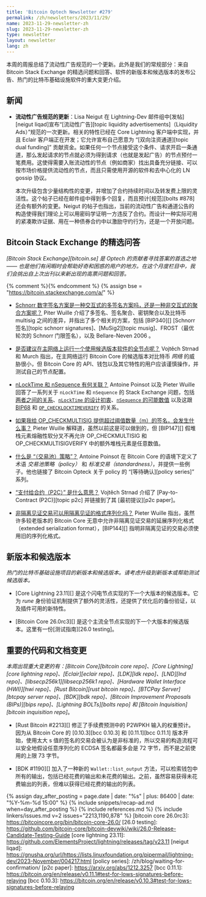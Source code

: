```yaml
---
title: 'Bitcoin Optech Newsletter #279'
permalink: /zh/newsletters/2023/11/29/
name: 2023-11-29-newsletter-zh
slug: 2023-11-29-newsletter-zh
type: newsletter
layout: newsletter
lang: zh
---
```


本周的周报总结了流动性广告规范的一个更新。此外是我们的常规部分：来自 Bitcoin Stack Exchange 的精选问题和回答、软件的新版本和候选版本的发布公告、热门的比特币基础设施软件的重大变更介绍。

## 新闻

- **<!--update-to-the-liquidity-ads-specification-->流动性广告规范的更新**：Lisa Neigut 在 Lightning-Dev 邮件组中[发帖][neigut liqad]宣布“[流动性广告][topic liquidity advertisements]（Liquidity Ads）”规范的一次更新。相关的特性已经在 Core Lightning 客户端中实现，并且 Eclair 客户端正在开发；它允许宣布自己愿意为 “[双向注资通道][topic dual funding]” 贡献资金。如果任何一个节点接受这个条件、请求开启一条通道，那么发起请求的节点就必须为得到请求（也就是发起广告）的节点预付一笔费用。这使得需要入账流动性的节点（例如商家）找出具备充分链接、可以按市场价格提供流动性的节点，而且只需使用开源的软件和去中心化的 LN gossip 协议。

    本次升级包含少量结构性的变更，并增加了合约持续时间以及转发费上限的灵活性。这个帖子已经在邮件组中得到多个回复，而且预计[规范][bolts #878]还会有额外的变更。Neigut 的帖子也指出，当前的流动性广告和通道公告的构造使得我们理论上可以用密码学证明一方违反了合约。而设计一种实际可用的紧凑欺诈证据、用在一种债券合约中以激励守约行为，还是一个开放问题。

## Bitcoin Stack Exchange 的精选问答

*[Bitcoin Stack Exchange][bitcoin.se] 是 Optech 的贡献者寻找答案的首选之地 —— 也是他们有闲暇时会帮助好奇和困惑的用户的地方。在这个月度栏目中，我们会挑出自上次出刊以来新出现的高票问题和回答。*

{% comment %}<!-- https://bitcoin.stackexchange.com/search?tab=votes&q=created%3a1m..%20is%3aanswer -->{% endcomment %}
{% assign bse = "https://bitcoin.stackexchange.com/a/" %}

- [<!--is-the-schnorr-digital-signature-scheme-a-multisignature-interactive-scheme-and-also-not-an-aggregated-noninteractive-scheme-->Schnorr 数字签名方案是一种交互式的多签名方案吗，还是一种非交互式的聚合方案呢？]({{bse}}120402)
  Piter Wuille 介绍了多签名、签名聚合、密钥聚合以及比特币 multisig 之间的差异，并指出了多个相关的方案，包括 [BIP340][] [Schnorr 签名][topic schnorr signatures]、[MuSig2][topic musig]、FROST（最优轮次的 Schnorr 门限签名），以及 Bellare-Neven 2006 。

- [<!--is-it-advisable-to-operate-a-release-candidate-full-node-on-mainnet-->是否建议在主网络上运行一个使用候选版本软件的全节点呢？]({{bse}}120375)
  Vojtěch Strnad 和 Murch 指出，在主网络运行 Bitcoin Core 的候选版本对比特币 *网络* 的威胁很小，但 Bitcoin Core 的 API、钱包以及其它特性的用户应该谨慎操作，并测试自己的节点配置。

- [<!--what-is-the-relation-between-nlocktime-and-nsequence-->nLockTime 和 nSequence 有何关联？]({{bse}}120256)
  Antoine Poinsot 以及 Pieter Wuille 回答了一系列关于 `nLockTime` 和 `nSequence` 的 Stack Exchange 问题，包括[两者之间的关系]({{bse}}120273)、[`nLockTime` 的设计初衷]({{bse}}120276)、[`nSequence` 的可能数值]({{bse}}120254) 以及这跟 [BIP68]({{bse}}120320) 和 [`OP_CHECKLOCKTIMEVERIFY`]({{bse}}120259) 的关系。

- [<!--what-would-happen-if-we-provide-to-opcheckmultisig-more-than-threshold-number-m-of-signatures-->如果我给 OP_CHECKMULTISIG 提供超过阈值数量（m）的签名，会发生什么事？]({{bse}}120604)
  Pieter Wuille 解释道，虽然以前这是可以做到的，但 [BIP147][] 假堆栈元素熔融性软分叉不再允许 OP_CHECKMULTISIG 和 OP_CHECKMULTISIGVERIFY 中的额外堆栈元素是任意数值。

- [<!--what-is-mempool-policy-->什么是 “（交易池）策略”？]({{bse}}120269)
  Antoine Poinsot 在 Bitcoin Core 的语境下定义了术语 *交易池策略（policy）* 和 *标准交易（standardness）*，并提供一些例子。他也链接了 Bitcoin Opteck 关于 policy 的 “[等待确认][policy series]” 系列。

- [<!--what-does-pay-to-contract-p2c-mean-->“支付给合约（P2C）” 是什么意思？]({{bse}}120362)
  Vojtěch Strnad 介绍了 [Pay-to-Contract (P2C)][topic p2c] 并链接到了其 [最初提议][p2c paper]。

- [<!--can-a-nonsegwit-transaction-be-serialized-in-the-segwit-format-->非隔离见证交易可以用隔离见证的格式序列化吗？]({{bse}}120317)
  Pieter Wuille 指出，虽然许多较老版本的 Bitcoin Core 无意中允许非隔离见证交易的延展序列化格式（extended serialization format），[BIP144][] 指明非隔离见证的交易必须使用旧的序列化格式。

## 新版本和候选版本

*热门的比特币基础设施项目的新版本和候选版本。请考虑升级到新版本或帮助测试候选版本。*

- [Core Lightning 23.11][] 是这个闪电节点实现的下一个大版本的候选版本。它为 *rune* 身份验证机制提供了额外的灵活性，还提供了优化后的备份验证，以及插件可用的新特性。

- [Bitcoin Core 26.0rc3][] 是这个主流全节点实现的下一个大版本的候选版本。这里有一份[测试指南][26.0 testing]。

## 重要的代码和文档变更

*本周出现重大变更的有：[Bitcoin Core][bitcoin core repo]、[Core Lightning][core lightning repo]、[Eclair][eclair repo]、[LDK][ldk repo]、[LND][lnd repo]、[libsecp256k1][libsecp256k1 repo]、[Hardware Wallet Interface (HWI)][hwi repo]、[Rust Bitcoin][rust bitcoin repo]、[BTCPay Server][btcpay server repo]、[BDK][bdk repo]、[Bitcoin Improvement Proposals (BIPs)][bips repo]、[Lightning BOLTs][bolts repo] 和 [Bitcoin Inquisition][bitcoin inquisition repo]*。

- [Rust Bitcoin #2213][] 修正了手续费预测中的 P2WPKH 输入的权重预计。因为从 Bitcoin Core 的 [0.10.3][bcc 0.10.3] 和 [0.11.1][bcc 0.11.1] 版本开始，使用太大 s 值的签名的交易会被认为是非标准的，所以交易的构造流程可以安全地假设任意序列化的 ECDSA 签名都最多会是 72 字节，而不是之前使用的上限 73 字节。

- [BDK #1190][] 加入了一种新的 `Wallet::list_output` 方法，可以检索钱包中所有的输出，包括已经花费的输出和未花费的输出。之前，虽然容易获得未花费输出的列表，但难以获得已经花费的输出的列表。


{% assign day_after_posting = page.date | date: "%s" | plus: 86400 | date: "%Y-%m-%d 15:00" %}
{% include snippets/recap-ad.md when=day_after_posting %}
{% include references.md %}
{% include linkers/issues.md v=2 issues="2213,1190,878" %}
[bitcoin core 26.0rc3]: https://bitcoincore.org/bin/bitcoin-core-26.0/
[26.0 testing]: https://github.com/bitcoin-core/bitcoin-devwiki/wiki/26.0-Release-Candidate-Testing-Guide
[core lightning 23.11]: https://github.com/ElementsProject/lightning/releases/tag/v23.11
[neigut liqad]: https://gnusha.org/url/https://lists.linuxfoundation.org/pipermail/lightning-dev/2023-November/004217.html
[policy series]: /zh/blog/waiting-for-confirmation/
[p2c paper]: https://arxiv.org/abs/1212.3257
[bcc 0.11.1]: https://bitcoin.org/en/release/v0.11.1#test-for-lows-signatures-before-relaying
[bcc 0.10.3]: https://bitcoin.org/en/release/v0.10.3#test-for-lows-signatures-before-relaying
